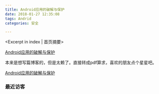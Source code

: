 ```yaml
---
title: Android应用的破解与保护
date: 2018-01-27 12:35:08
tags: Andrid
categories: 安全

---
```

<Excerpt in index | 首页摘要>

[Android应用的破解与保护](https://github.com/Guolei1130/blog_resource/blob/master/art/Android%E5%BA%94%E7%94%A8%E6%BA%90%E4%BB%A3%E7%A0%81%E7%9A%84%E4%BF%9D%E6%8A%A4%E4%B8%8E%E7%A0%B4%E8%A7%A3.pdf)

<!-- more -->



本来是想写篇博客的，但是太赖了。直接转成pdf算求，喜欢的朋友点个星星吧。

[Android应用的破解与保护](https://github.com/Guolei1130/blog_resource/blob/master/art/Android%E5%BA%94%E7%94%A8%E6%BA%90%E4%BB%A3%E7%A0%81%E7%9A%84%E4%BF%9D%E6%8A%A4%E4%B8%8E%E7%A0%B4%E8%A7%A3.pdf)

### 最近访客
<ul class="ds-recent-visitors" data-num-items="46" data-avatar-size="40"></ul>